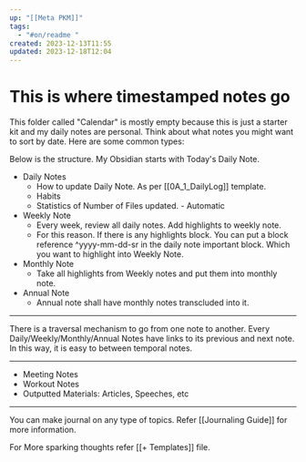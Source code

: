 ```yaml
---
up: "[[Meta PKM]]"
tags:
  - "#on/readme "
created: 2023-12-13T11:55
updated: 2023-12-18T12:04
---
```


# This is where timestamped notes go
This folder called "Calendar" is mostly empty because this is just a starter kit and my daily notes are personal. Think about what notes you might want to sort by date. Here are some common types:

Below is the structure. My Obsidian starts with Today's Daily Note.
- Daily Notes 
	- How to update Daily Note. As per [[0A_1_DailyLog]] template. 
	- Habits 
	- Statistics of Number of Files updated. - Automatic
- Weekly Note
	- Every week, review all daily notes. Add highlights to weekly note. 
	- For this reason. If there is any highlights block. You can put a block reference ^yyyy-mm-dd-sr in the daily note important block. Which you want to highlight into Weekly Note.
- Monthly Note
	- Take all highlights from Weekly notes and put them into monthly note.
- Annual Note
	- Annual note shall have monthly notes transcluded into it.

---

There is a traversal mechanism to go from one note to another. 
Every Daily/Weekly/Monthly/Annual Notes have links to its previous and next note. In this way, it is easy to between temporal notes.

---

- Meeting Notes
- Workout Notes
- Outputted Materials: Articles, Speeches, etc
---
You can make journal on any type of topics. Refer [[Journaling Guide]] for more information. 

For More sparking thoughts refer [[+ Templates]] file. 